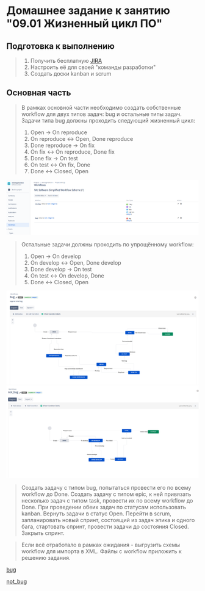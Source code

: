 # Домашнее задание к занятию "09.01 Жизненный цикл ПО"

## Подготовка к выполнению
>1. Получить бесплатную [JIRA](https://www.atlassian.com/ru/software/jira/free)
>2. Настроить её для своей "команды разработки"
>3. Создать доски kanban и scrum

## Основная часть
>В рамках основной части необходимо создать собственные workflow для двух типов задач: bug и остальные типы задач. Задачи типа bug должны проходить следующий жизненный цикл:
>1. Open -> On reproduce
>2. On reproduce <-> Open, Done reproduce
>3. Done reproduce -> On fix
>4. On fix <-> On reproduce, Done fix
>5. Done fix -> On test
>6. On test <-> On fix, Done
>7. Done <-> Closed, Open

<img src="assets/09-ci-01-intro_001.png" width="800px">

>Остальные задачи должны проходить по упрощённому workflow:
>1. Open -> On develop
>2. On develop <-> Open, Done develop
>3. Done develop -> On test
>4. On test <-> On develop, Done
>5. Done <-> Closed, Open

<img src="assets/09-ci-01-intro_002.png" width="800px">

<img src="assets/09-ci-01-intro_003.png" width="800px">

>Создать задачу с типом bug, попытаться провести его по всему workflow до Done. Создать задачу с типом epic, к ней привязать несколько задач с типом task, провести их по всему workflow до Done. При проведении обеих задач по статусам использовать kanban. Вернуть задачи в статус Open.
>Перейти в scrum, запланировать новый спринт, состоящий из задач эпика и одного бага, стартовать спринт, провести задачи до состояния Closed. Закрыть спринт.

>Если всё отработало в рамках ожидания - выгрузить схемы workflow для импорта в XML. Файлы с workflow приложить к решению задания.

[bug](src/bug.xml)

[not_bug](src/not_bug.xml)
